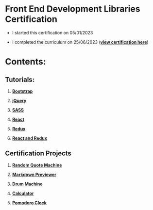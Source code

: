# Front End Development Libraries Certification

* I started this certification on 05/01/2023

* I completed the curriculum on 25/06/2023 ([**view certification here**](https://www.freecodecamp.org/certification/fcc55144a21-0a3a-4329-acd7-8e49b83d46f3/front-end-development-libraries))

# Contents:

## Tutorials:

1. [**Bootstrap**](/04%20-%20Front%20End%20Libraries/01%20-%20Bootstrap)

2. [**jQuery**](/04%20-%20Front%20End%20Libraries/02%20-%20jQuery)

3. [**SASS**](/04%20-%20Front%20End%20Libraries/03%20-%20SASS)

4. [**React**](/04%20-%20Front%20End%20Libraries/04%20-%20React/)

5. [**Redux**](/04%20-%20Front%20End%20Libraries/05%20-%20Redux/)

6. [**React and Redux**](/04%20-%20Front%20End%20Libraries/06%20-%20React%20and%20Redux/)

## Certification Projects

1. [**Random Quote Machine**](07%20-%20Certification%20Projects/1%20-%20Random%20Quote%20Machine/)

2. [**Markdown Previewer**](07%20-%20Certification%20Projects/2%20-%20Markdown%20Previewer/)

3. [**Drum Machine**](07%20-%20Certification%20Projects/3%20-%20Drum%20Machine/)

4. [**Calculator**](07%20-%20Certification%20Projects/4%20-%20Calculator/)

5. [**Pomodoro Clock**](07%20-%20Certification%20Projects/5%20-%20Pomodoro%20Timer/)
